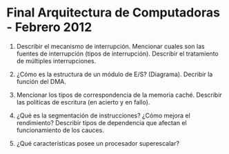 Final Arquitectura de Computadoras - Febrero 2012
=================================================

1. Describir el mecanismo de interrupción. Mencionar cuales son las fuentes de
   interrupción (tipos de interrupción). Describir el tratamiento de múltiples
   interrupciones.

2. ¿Cómo es la estructura de un módulo de E/S? (Diagrama). Decribir la función
   del DMA.

3. Mencionar los tipos de correspondencia de la memoria caché. Describir las
   políticas de escritura (en acierto y en fallo).

4. ¿Qué es la segmentación de instrucciones? ¿Cómo mejora el rendimiento?
   Describir tipos de dependencia que afectan el funcionamiento de los cauces.

5. ¿Qué características posee un procesador superescalar?
